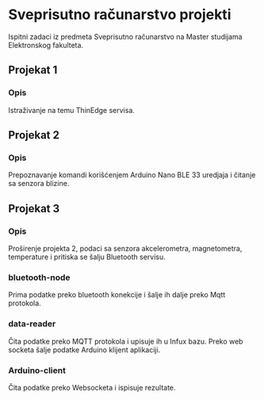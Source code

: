 # Sveprisutno računarstvo projekti

Ispitni zadaci iz predmeta Sveprisutno računarstvo na Master studijama Elektronskog fakulteta.

## Projekat 1

### Opis

Istraživanje na temu ThinEdge servisa.

## Projekat 2

### Opis

Prepoznavanje komandi korišćenjem Arduino Nano BLE 33 uredjaja i čitanje sa senzora blizine.

## Projekat 3

### Opis

Proširenje projekta 2, podaci sa senzora akcelerometra, magnetometra, temperature i pritiska se šalju Bluetooth servisu.

### bluetooth-node

Prima podatke preko bluetooth konekcije i šalje ih dalje preko Mqtt protokola.

### data-reader

Čita podatke preko MQTT protokola i upisuje ih u Infux bazu. Preko web socketa šalje podatke Arduino klijent aplikaciji.

### Arduino-client

Čita podatke preko Websocketa i ispisuje rezultate.
